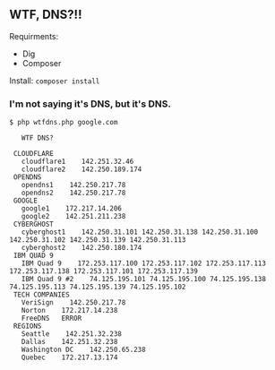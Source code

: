 ## WTF, DNS?!!

Requirments:
* Dig
* Composer

Install:
```composer install```

### I'm not saying it's DNS, but it's DNS.

```
$ php wtfdns.php google.com

   WTF DNS?

 CLOUDFLARE
   cloudflare1    142.251.32.46
   cloudflare2    142.250.189.174
 OPENDNS
   opendns1    142.250.217.78
   opendns2    142.250.217.78
 GOOGLE
   google1    172.217.14.206
   google2    142.251.211.238
 CYBERGHOST
   cyberghost1    142.250.31.101 142.250.31.138 142.250.31.100 142.250.31.102 142.250.31.139 142.250.31.113
   cyberghost2    142.250.180.174
 IBM QUAD 9
   IBM Quad 9    172.253.117.100 172.253.117.102 172.253.117.113 172.253.117.138 172.253.117.101 172.253.117.139
   IBM Quad 9 #2    74.125.195.101 74.125.195.100 74.125.195.138 74.125.195.113 74.125.195.139 74.125.195.102
 TECH COMPANIES
   VeriSign    142.250.217.78
   Norton    172.217.14.238
   FreeDNS   ERROR
 REGIONS
   Seattle    142.251.32.238
   Dallas    142.251.32.238
   Washington DC    142.250.65.238
   Quebec    172.217.13.174
```
